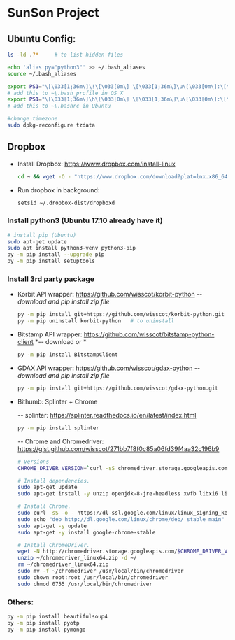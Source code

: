 # SunSon Project

## Ubuntu Config:

   ```sh
   ls -ld .?*     # to list hidden files
   
   echo 'alias py="python3"' >> ~/.bash_aliases
   source ~/.bash_aliases

   export PS1="\[\033[1;36m\]\!\[\033[0m\] \[\033[1;36m\]\u\[\033[0m\]:\[\033[1;36m\]\W\[\033[0m\]$ "
   # add this to ~\.bash_profile in OS X 
   export PS1="\[\033[1;36m\]\h\[\033[0m\] \[\033[1;36m\]\u\[\033[0m\]:\[\033[1;36m\]\W\[\033[0m\]$ "
   # add this to ~\.bashrc in Ubuntu
   
   #change timezone
   sudo dpkg-reconfigure tzdata
   ```

## Dropbox

- Install Dropbox: https://www.dropbox.com/install-linux 
   ```sh
   cd ~ && wget -O - "https://www.dropbox.com/download?plat=lnx.x86_64" | tar xzf -
   ```

- Run dropbox in background: 
   ```sh
   setsid ~/.dropbox-dist/dropboxd
   ```

### Install python3 (Ubuntu 17.10 already have it)

   ```sh
   # install pip (Ubuntu)
   sudo apt-get update
   sudo apt install python3-venv python3-pip
   py -m pip install --upgrade pip
   py -m pip install setuptools   
   ```

### Install 3rd party package

- Korbit API wrapper:  https://github.com/wisscot/korbit-python
    *-- download and pip install zip file*
    ```sh
    py -m pip install git+https://github.com/wisscot/korbit-python.git
    py -m pip uninstall korbit-python   # to uninstall
    ```
    
- Bitstamp API wrapper: https://github.com/wisscot/bitstamp-python-client
    *-- download or *
    ```sh
    py -m pip install BitstampClient
    ```
    
- GDAX API wrapper: https://github.com/wisscot/gdax-python
    *-- download and pip install zip file*
    ```sh
    py -m pip install git+https://github.com/wisscot/gdax-python.git
    ```

- Bithumb: Splinter + Chrome
   
   -- splinter: https://splinter.readthedocs.io/en/latest/index.html
   ```sh
   py -m pip install splinter
   ```
   -- Chrome and Chromedriver: https://gist.github.com/wisscot/271bb7f8f0c85a06fd39f4aa32c196b9
   ```sh
   # Versions
   CHROME_DRIVER_VERSION=`curl -sS chromedriver.storage.googleapis.com/LATEST_RELEASE`

   # Install dependencies.
   sudo apt-get update
   sudo apt-get install -y unzip openjdk-8-jre-headless xvfb libxi6 libgconf-2-4

   # Install Chrome.
   sudo curl -sS -o - https://dl-ssl.google.com/linux/linux_signing_key.pub | apt-key add
   sudo echo "deb http://dl.google.com/linux/chrome/deb/ stable main" >> /etc/apt/sources.list.d/google-chrome.list
   sudo apt-get -y update
   sudo apt-get -y install google-chrome-stable

   # Install ChromeDriver.
   wget -N http://chromedriver.storage.googleapis.com/$CHROME_DRIVER_VERSION/chromedriver_linux64.zip -P ~/
   unzip ~/chromedriver_linux64.zip -d ~/
   rm ~/chromedriver_linux64.zip
   sudo mv -f ~/chromedriver /usr/local/bin/chromedriver
   sudo chown root:root /usr/local/bin/chromedriver
   sudo chmod 0755 /usr/local/bin/chromedriver   
   ```
### Others:
```sh
py -m pip install beautifulsoup4
py -m pip install pyotp
py -m pip install pymongo
```
